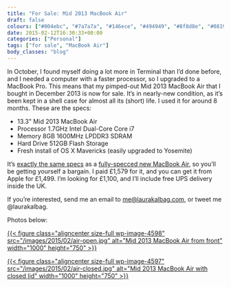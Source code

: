 ```yaml
---
title: "For Sale: Mid 2013 MacBook Air"
draft: false
colours: ["#004ebc", "#7a7a7a", "#146ece", "#494949", "#8f8d8e", "#081934", "#8f8d8e"]
date: 2015-02-12T16:30:33+00:00
categories: ["Personal"]
tags: ["for sale", "MacBook Air"]
body_classes: "blog"
---
```


In October, I found myself doing a lot more in Terminal than I’d done before, and I needed a computer with a faster processor, so I upgraded to a MacBook Pro. This means that my pimped-out Mid 2013 MacBook Air that I bought in December 2013 is now for sale. It’s in nearly-new condition, as it’s been kept in a shell case for almost all its (short) life. I used it for around 8 months. These are the specs:

* 13.3" Mid 2013 MacBook Air
* Processor 1.7GHz Intel Dual-Core Core i7
* Memory 8GB 1600MHz LPDDR3 SDRAM
* Hard Drive 512GB Flash Storage
* Fresh install of OS X Mavericks (easily upgraded to Yosemite)

It’s [exactly the same specs](http://support.apple.com/kb/SP678?viewlocale=en_US&amp;locale=en_US) as a [fully-specced new MacBook Air](http://www.apple.com/mac/compare/notebooks.html), so you’ll be getting yourself a bargain. I paid £1,579 for it, and you can get it from Apple for £1,499. I’m looking for £1,100, and I’ll include free UPS delivery inside the UK.

If you’re interested, send me an email to me@laurakalbag.com, or tweet me @laurakalbag.

Photos below:

[{{< figure class="aligncenter size-full wp-image-4598" src="/images/2015/02/air-open.jpg" alt="Mid 2013 MacBook Air from front" width="1000" height="750" >}}](/images/2015/02/air-open.jpg)

[{{< figure class="aligncenter size-full wp-image-4597" src="/images/2015/02/air-closed.jpg" alt="Mid 2013 MacBook Air with closed lid" width="1000" height="750" >}}](/images/2015/02/air-closed.jpg)

	